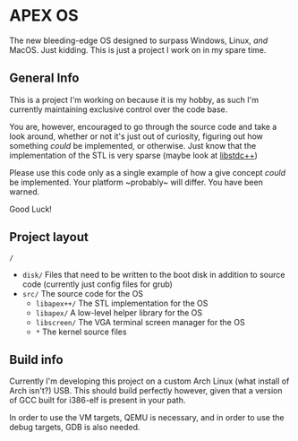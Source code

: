 # APEX OS
The new bleeding-edge OS designed to surpass Windows, Linux, _and_ MacOS. Just kidding. This is just a project I work on in my spare time.

## General Info
This is a project I'm working on because it is my hobby, as such I'm currently maintaining exclusive control over the code base.

You are, however, encouraged to go through the source code and take a look around, whether or not it's just out of curiosity, figuring out how something *could* be implemented, or otherwise. Just know that the implementation of the STL is very sparse (maybe look at [libstdc++](https://github.com/gcc-mirror/gcc/tree/master/libstdc%2B%2B-v3))

Please use this code only as a single example of how a give concept _could_ be implemented. Your platform ~probably~ will differ. You have been warned.

Good Luck!

## Project layout
`/`
- `disk/` Files that need to be written to the boot disk in addition to source code (currently just config files for grub)
- `src/` The source code for the OS
  - `libapex++/` The STL implementation for the OS
  - `libapex/` A low-level helper library for the OS
  - `libscreen/` The VGA terminal screen manager for the OS
  - `*` The kernel source files

## Build info

Currently I'm developing this project on a custom Arch Linux (what install of Arch isn't?) USB.
This should build perfectly however, given that a version of GCC built for i386-elf is present in your path.

In order to use the VM targets, QEMU is necessary, and in order to use the debug targets, GDB is also needed.
